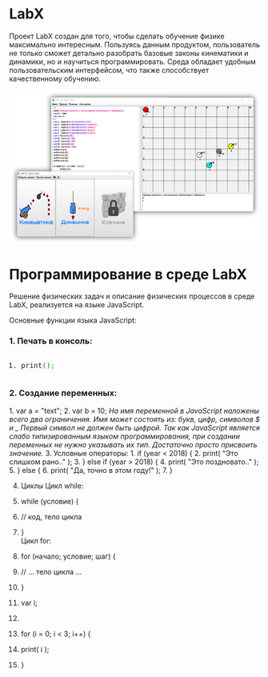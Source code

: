 # LabX
Проект LabX создан для того, чтобы сделать обучение физике максимально интересным. Пользуясь данным продуктом, пользователь не только сможет детально разобрать базовые законы кинематики и динамики, но и научиться программировать. Среда обладает удобным пользовательским интерфейсом, что также способствует качественному обучению. 
 
 
![LabX](img/labe2.png)

# Программирование в среде LabX

Решение физических задач и описание физических процессов в среде LabX, реализуется на языке JavaScript.

Основные функции языка JavaScript:
<H3> 1.	Печать в консоль: </H3>
<pre class="javascript" style="font-family:monospace;"><ol><li style="font-weight: normal; vertical-align:top;"><div style="font: normal normal 1em/1.2em monospace; margin:0; padding:0; background:none; vertical-align:top;">print<span style="color: #009900;">&#40;</span><span style="color: #009900;">&#41;</span><span style="color: #339933;">;</span>  </div></li></ol></pre>
<H3>2.	Создание переменных:</H3>
1.	var a = "text";  
2.	var b = 10;  
<em> На имя переменной в JavaScript наложены всего два ограничения.
Имя может состоять из: букв, цифр, символов $ и _
Первый символ не должен быть цифрой.
Так как JavaScript является слабо типизированным языком программирования, при создании переменных не нужно указывать их тип. Достаточно просто присвоить значение.</em>
3.	Условные операторы:
1.	if (year < 2018) {  
2.	  print( "Это слишком рано.." );  
3.	} else if (year > 2018) {  
4.	  print( "Это поздновато.." );  
5.	} else {  
6.	  print( "Да, точно в этом году!" );  
7.	}  



4.	Циклы
Цикл while:
1.	while (условие) {  
2.	  // код, тело цикла  
3.	}  
       Цикл for:
1.	for (начало; условие; шаг) {  
2.	  // ... тело цикла ...  
3.	}  

1.	var i;  
2.	  
3.	for (i = 0; i < 3; i++) {  
4.	  print( i );  
5.	}  
